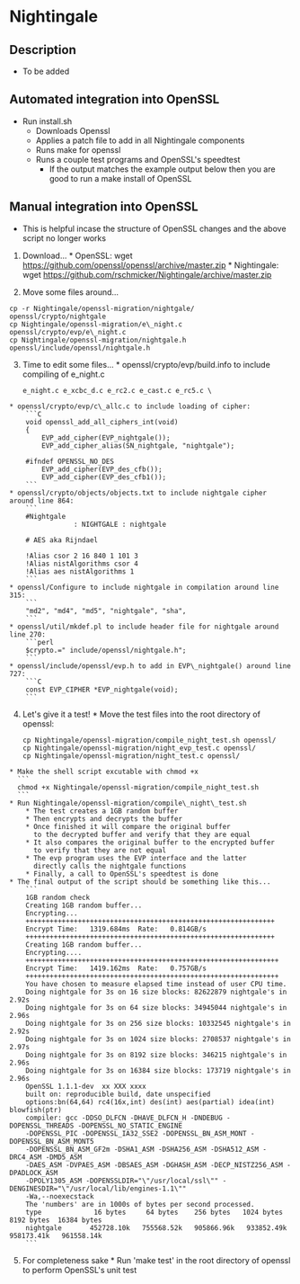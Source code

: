 # Nightingale

## Description
  - To be added

## Automated integration into OpenSSL
  - Run install.sh
    * Downloads Openssl
    * Applies a patch file to add in all Nightingale components
    * Runs make for openssl
    * Runs a couple test programs and OpenSSL's speedtest
        * If the output matches the example output below then you are good to run a make install of OpenSSL

## Manual integration into OpenSSL
  - This is helpful incase the structure of OpenSSL changes
    and the above script no longer works
  
  1. Download...
    * OpenSSL:      wget https://github.com/openssl/openssl/archive/master.zip
    * Nightingale:  wget https://github.com/rschmicker/Nightingale/archive/master.zip
  
  2. Move some files around...
```
cp -r Nightingale/openssl-migration/nightgale/ openssl/crypto/nightgale
cp Nightingale/openssl-migration/e\_night.c openssl/crypto/evp/e\_night.c
cp Nightingale/openssl-migration/nightgale.h openssl/include/openssl/nightgale.h
```
  3. Time to edit some files...
    * openssl/crypto/evp/build.info to include compiling of e\_night.c
        ```
        e_night.c e_xcbc_d.c e_rc2.c e_cast.c e_rc5.c \
        ```
    * openssl/crypto/evp/c\_allc.c to include loading of cipher:
        ```C
        void openssl_add_all_ciphers_int(void)
        {
            EVP_add_cipher(EVP_nightgale());
            EVP_add_cipher_alias(SN_nightgale, "nightgale");
        
        #ifndef OPENSSL_NO_DES
            EVP_add_cipher(EVP_des_cfb());
            EVP_add_cipher(EVP_des_cfb1());
        ```
    * openssl/crypto/objects/objects.txt to include nightgale cipher around line 864:
        ```
        #Nightgale
                    : NIGHTGALE : nightgale
                        
        # AES aka Rijndael

        !Alias csor 2 16 840 1 101 3
        !Alias nistAlgorithms csor 4
        !Alias aes nistAlgorithms 1
        ```
    * openssl/Configure to include nightgale in compilation around line 315:
        ```
        "md2", "md4", "md5", "nightgale", "sha",
        ```
    * openssl/util/mkdef.pl to include header file for nightgale around line 270:
        ```perl
        $crypto.=" include/openssl/nightgale.h";
        ```
    * openssl/include/openssl/evp.h to add in EVP\_nightgale() around line 727:
        ```C
        const EVP_CIPHER *EVP_nightgale(void);
        ```
  
  4. Let's give it a test!
    * Move the test files into the root directory of openssl:
      ```
      cp Nightingale/openssl-migration/compile_night_test.sh openssl/
      cp Nightingale/openssl-migration/night_evp_test.c openssl/
      cp Nightingale/openssl-migration/night_test.c openssl/
      ```
    * Make the shell script excutable with chmod +x
      ```
      chmod +x Nightingale/openssl-migration/compile_night_test.sh
      ```
    * Run Nightingale/openssl-migration/compile\_night\_test.sh
        * The test creates a 1GB random buffer
        * Then encrypts and decrypts the buffer
        * Once finished it will compare the original buffer 
          to the decrypted buffer and verify that they are equal
        * It also compares the original buffer to the encrypted buffer 
          to verify that they are not equal
        * The evp program uses the EVP interface and the latter 
          directly calls the nightgale functions
        * Finally, a call to OpenSSL's speedtest is done                                                
    * The final output of the script should be something like this...
        ```
        1GB random check
        Creating 1GB random buffer...
        Encrypting...
        ++++++++++++++++++++++++++++++++++++++++++++++++++++++++++++++
        Encrypt Time:   1319.684ms  Rate:   0.814GB/s
        ++++++++++++++++++++++++++++++++++++++++++++++++++++++++++++++
        Creating 1GB random buffer...
        Encrypting....
        +++++++++++++++++++++++++++++++++++++++++++++++++++++++++++++++
        Encrypt Time:   1419.162ms  Rate:   0.757GB/s
        +++++++++++++++++++++++++++++++++++++++++++++++++++++++++++++++
        You have chosen to measure elapsed time instead of user CPU time.
        Doing nightgale for 3s on 16 size blocks: 82622879 nightgale's in 2.92s
        Doing nightgale for 3s on 64 size blocks: 34945044 nightgale's in 2.96s
        Doing nightgale for 3s on 256 size blocks: 10332545 nightgale's in 2.92s
        Doing nightgale for 3s on 1024 size blocks: 2708537 nightgale's in 2.97s
        Doing nightgale for 3s on 8192 size blocks: 346215 nightgale's in 2.96s
        Doing nightgale for 3s on 16384 size blocks: 173719 nightgale's in 2.96s
        OpenSSL 1.1.1-dev  xx XXX xxxx
        built on: reproducible build, date unspecified
        options:bn(64,64) rc4(16x,int) des(int) aes(partial) idea(int) blowfish(ptr) 
        compiler: gcc -DDSO_DLFCN -DHAVE_DLFCN_H -DNDEBUG -DOPENSSL_THREADS -DOPENSSL_NO_STATIC_ENGINE 
        -DOPENSSL_PIC -DOPENSSL_IA32_SSE2 -DOPENSSL_BN_ASM_MONT -DOPENSSL_BN_ASM_MONT5 
        -DOPENSSL_BN_ASM_GF2m -DSHA1_ASM -DSHA256_ASM -DSHA512_ASM -DRC4_ASM -DMD5_ASM 
        -DAES_ASM -DVPAES_ASM -DBSAES_ASM -DGHASH_ASM -DECP_NISTZ256_ASM -DPADLOCK_ASM 
        -DPOLY1305_ASM -DOPENSSLDIR="\"/usr/local/ssl\"" -DENGINESDIR="\"/usr/local/lib/engines-1.1\""  
        -Wa,--noexecstack
        The 'numbers' are in 1000s of bytes per second processed.
        type             16 bytes     64 bytes    256 bytes   1024 bytes   8192 bytes  16384 bytes
        nightgale       452728.10k   755568.52k   905866.96k   933852.49k   958173.41k   961558.14k
        ```
  5. For completeness sake
    * Run 'make test' in the root directory of openssl to 
      perform OpenSSL's unit test

